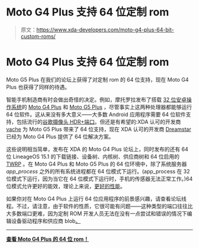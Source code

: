 # Moto G4 Plus 支持 64 位定制 rom

> 原文：<https://www.xda-developers.com/moto-g4-plus-64-bit-custom-roms/>

# Moto G4 Plus 支持 64 位定制 rom

Moto G5 Plus 在我们的论坛上获得了对定制 rom 的 64 位支持，现在 Moto G4 Plus 也获得了同样的待遇。

智能手机制造商有时会做出奇怪的决定。例如，摩托罗拉发布了搭载 [32 位安卓操作系统](https://www.xda-developers.com/developer-brings-64-bit-rom-support-moto-g5-plus/)的 [Moto G4 Plus](http://xda-developers.com/tag/g4-plus) 和 [Moto G5 Plus](http://xda-developers.com/tag/moto-g5-plus) ，尽管事实上这两种处理器都能够运行 64 位软件。这从来没有多大意义——大多数 Android 应用程序需要 64 位软件支持，包括流行的[谷歌摄像头 HDR+端口](https://www.xda-developers.com/google-camera-hdr-customization-raw-support/)。但还是有希望的:XDA 认可的开发商 [vache](https://forum.xda-developers.com/member.php?u=1829889) 为 Moto G5 Plus 带来了 64 位支持，现在 XDA 认可的开发商 [Dreamstar](https://forum.xda-developers.com/member.php?u=6158043) 已经为 Moto G4 Plus 提供了 64 位解决方案。

这些说明相当简单，发布在 XDA 的 Moto G4 Plus 论坛上，同时发布的还有 64 位 LineageOS 15.1 的下载链接、设备树、内核树、供应商树和 64 位启用的 [TWRP](http://xda-developers.com/tag/twrp) 。在 Moto G4 Plus 和 Moto G5 Plus 的 64 位环境中，除了系统服务器 *app_process* 之外的所有系统进程都在 64 位模式下运行。(app_process 在 32 位模式下运行，因为当它在 64 位模式下运行时，手机的传感器无法正常工作。)64 位模式允许更好的能效，理论上来说，[更好的性能](https://www.xda-developers.com/developer-brings-64-bit-rom-support-moto-g5-plus/)。

如果你对在 Moto G4 Plus 上运行 64 位应用程序的前景感兴趣，请查看论坛线程。不过，请注意，由于软件的性质，它很可能有问题——这种类型的端口往往比大多数端口更难，因为定制 ROM 开发人员无法在没有一点尝试和错误的情况下编辑设备驱动程序和供应商 blob[。](https://www.xda-developers.com/cameras-custom-roms-developers-make-hardware-work-without-source-code/)

* * *

[**查看 Moto G4 Plus 的 64 位 rom！**](https://forum.xda-developers.com/moto-g4-plus/development/dev-64-bit-roms-kernel-twrp-t3724261)